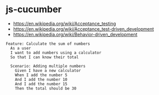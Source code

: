 # js-cucumber

- https://en.wikipedia.org/wiki/Acceptance_testing
- https://en.wikipedia.org/wiki/Acceptance_test-driven_development
- https://en.wikipedia.org/wiki/Behavior-driven_development

```cucumber
Feature: Calculate the sum of numbers
  As a user
  I want to add numbers using a calculator
  So that I can know their total

  Scenario: Adding multiple numbers
    Given I have a new calculator
    When I add the number 5
    And I add the number 10
    And I add the number 15
    Then the total should be 30
```
